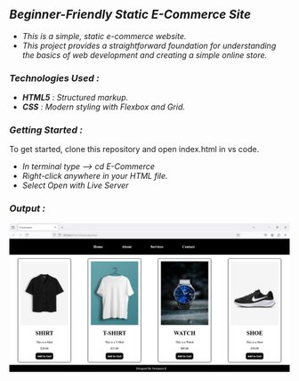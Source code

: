 ## *Beginner-Friendly Static E-Commerce Site*
+ *This is a simple, static e-commerce website.*
+ *This project provides a straightforward foundation for understanding the basics of web development and creating a simple online store.*

### *Technologies Used :*
+ ***HTML5** : Structured markup.*
+ ***CSS** : Modern styling with Flexbox and Grid.*

### *Getting Started :*
To get started, clone this repository and open index.html in vs code.
+ *In terminal type --> cd E-Commerce*
+ *Right-click anywhere in your HTML file.*
+ *Select Open with Live Server*

### *Output :*

![Sample Output](images/output.png)